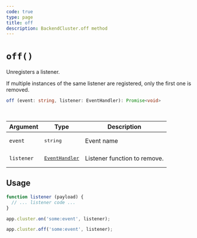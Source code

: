 ```yaml
---
code: true
type: page
title: off
description: BackendCluster.off method
---
```


# `off()`

<SinceBadge version="2.9.0" />

Unregisters a listener.

If multiple instances of the same listener are registered, only the first one is removed.

```ts
off (event: string, listener: EventHandler): Promise<void>
```

<br/>

| Argument | Type                  | Description                   |
|----------|-----------------------|-------------------------------|
| `event` | <pre>string</pre> | Event name |
| `listener` | <pre>[EventHandler](/core/2/framework/types/event-handler)</pre> | Listener function to remove. |

## Usage

```js
function listener (payload) {
  // ... listener code ...
}

app.cluster.on('some:event', listener);

app.cluster.off('some:event', listener);
```
